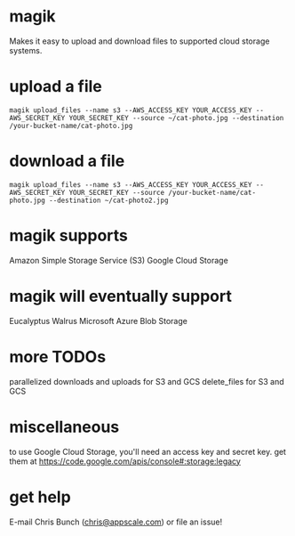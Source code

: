 magik
==============

Makes it easy to upload and download files to supported cloud storage systems.

upload a file
==============
```
magik upload_files --name s3 --AWS_ACCESS_KEY YOUR_ACCESS_KEY --AWS_SECRET_KEY YOUR_SECRET_KEY --source ~/cat-photo.jpg --destination /your-bucket-name/cat-photo.jpg
```

download a file
==============
```
magik upload_files --name s3 --AWS_ACCESS_KEY YOUR_ACCESS_KEY --AWS_SECRET_KEY YOUR_SECRET_KEY --source /your-bucket-name/cat-photo.jpg --destination ~/cat-photo2.jpg
```

magik supports
==============
Amazon Simple Storage Service (S3)
Google Cloud Storage

magik will eventually support
==============
Eucalyptus Walrus
Microsoft Azure Blob Storage

more TODOs
==============
parallelized downloads and uploads for S3 and GCS
delete_files for S3 and GCS

miscellaneous
==============
to use Google Cloud Storage, you'll need an access key and secret key. get them at https://code.google.com/apis/console#:storage:legacy

get help
==============
E-mail Chris Bunch (chris@appscale.com) or file an issue!
